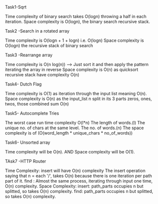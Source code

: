 Task1-Sqrt

Time complexity of binary search takes O(logn) throwing a half in each iteration.
Space complexity is O(logn), the binary search recursive stack.

Task2 -Search in a rotated array

Time complexity is O(logn + 1 + logn) i.e. O(logn)
Space complexity is O(logn) the recursive stack of binary search

Task3 -Rearrange array

Time complexity is O(n log(n)) --> Just sort it and then apply the pattern iterating the array in reverse
Space complexity is O(n) as quicksort recursive stack have complexity O(n)

Task4- Dutch Flag

Time complexity is O(1) as iteration through the input list meaning O(n).
Space complexity is O(n) as the input_list n split in its 3 parts zeros, ones, twos, those combined sum O(n)

Task5- Autocomplete Tries

The worst case run time complexity O(l*n)
The length of words.(l)
The unique no. of chars at the same level.
The no. of words.(n)
The space complexity is of (O(word_length * unique_chars * no_of_words))

Task6- Unsorted array

Time complexity will be O(n).
AND Space complexity will be O(1).

TAsk7 -HTTP Router

Time Complexity:
insert will have O(n) complexity The insert operation saying that n = each '/', takes O(n) because there is one iteration per path part of it.
find : Almost the same process, iterating through input one time, O(n) complexity.
Space Complexity:
insert: path_parts occupies n but splitted, so takes O(n) complexity.
find: path_parts occupies n but splitted, so takes O(n) complexity.
